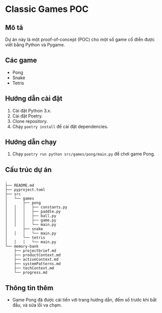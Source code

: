 # Classic Games POC

## Mô tả
Dự án này là một proof-of-concept (POC) cho một số game cổ điển được viết bằng Python và Pygame.

## Các game
-   Pong
-   Snake
-   Tetris

## Hướng dẫn cài đặt
1.  Cài đặt Python 3.x.
2.  Cài đặt Poetry.
3.  Clone repository.
4.  Chạy `poetry install` để cài đặt dependencies.

## Hướng dẫn chạy
1.  Chạy `poetry run python src/games/pong/main.py` để chơi game Pong.

## Cấu trúc dự án
```
.
├── README.md
├── pyproject.toml
├── src
│   └── games
│       ├── pong
│   │   │   ├── constants.py
│   │   │   ├── paddle.py
│   │   │   ├── ball.py
│   │   │   ├── game.py
│   │   │   └── main.py
│       ├── snake
│   │   │   └── main.py
│       └── tetris
│   │   │   └── main.py
└── memory-bank
    ├── projectbrief.md
    ├── productContext.md
    ├── activeContext.md
    ├── systemPatterns.md
    ├── techContext.md
    └── progress.md
```

## Thông tin thêm
-   Game Pong đã được cải tiến với trang hướng dẫn, đếm số trước khi bắt đầu, và sửa lỗi va chạm.
